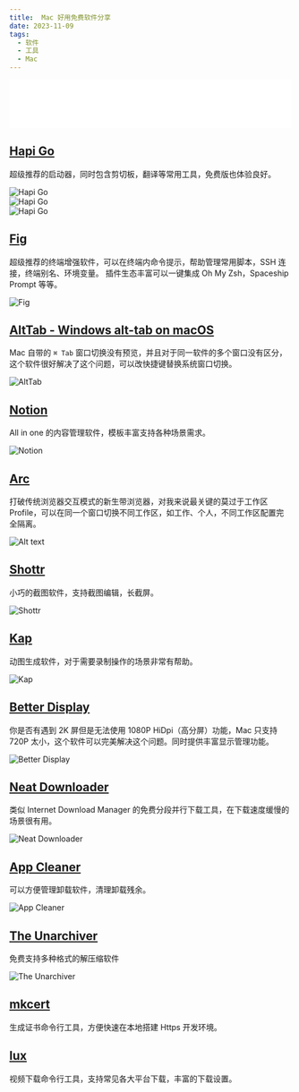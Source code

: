 ```yaml
---
title:  Mac 好用免费软件分享
date: 2023-11-09
tags: 
  - 软件
  - 工具
  - Mac
---
```


<iframe frameborder="no" border="0" marginwidth="0" marginheight="0" width="100%" height=86 src="//music.163.com/outchain/player?type=3&id=2531519221&auto=1&height=66"></iframe>

## [Hapi Go](https://www.hapigo.com/)

超级推荐的启动器，同时包含剪切板，翻译等常用工具，免费版也体验良好。

![Hapi Go](./hapi-1.png)  
![Hapi Go](./hapi-2.png)  
![Hapi Go](./hapi-3.png)  

## [Fig](https://fig.io/)

超级推荐的终端增强软件，可以在终端内命令提示，帮助管理常用脚本，SSH 连接，终端别名、环境变量。
插件生态丰富可以一键集成 Oh My Zsh，Spaceship Prompt 等等。

![Fig](./fig.png)

## [AltTab - Windows alt-tab on macOS](https://alt-tab-macos.netlify.app/)

Mac 自带的 `⌘ Tab` 窗口切换没有预览，并且对于同一软件的多个窗口没有区分，这个软件很好解决了这个问题，可以改快捷键替换系统窗口切换。

![AltTab](./alt-tab.jpg)

## [Notion](https://notion.so/)

All in one 的内容管理软件，模板丰富支持各种场景需求。

![Notion](./notion.png)

## [Arc](https://arc.net/)

打破传统浏览器交互模式的新生带浏览器，对我来说最关键的莫过于工作区 Profile，可以在同一个窗口切换不同工作区，如工作、个人，不同工作区配置完全隔离。

![Alt text](arc.png)

## [Shottr](https://shottr.cc/)

小巧的截图软件，支持截图编辑，长截屏。

![Shottr](./shottr.png)

## [Kap](https://getkap.co/)

动图生成软件，对于需要录制操作的场景非常有帮助。

![Kap](./kap.png)

## [Better Display](https://github.com/waydabber/BetterDisplay)

你是否有遇到 2K 屏但是无法使用 1080P HiDpi（高分屏）功能，Mac 只支持 720P 太小，这个软件可以完美解决这个问题。同时提供丰富显示管理功能。

![Better Display](./better-display.png)

## [Neat Downloader](https://www.neatdownloadmanager.com/index.php/en/)

类似 Internet Download Manager 的免费分段并行下载工具，在下载速度缓慢的场景很有用。

![Neat Downloader](./neat-downloader.png)

## [App Cleaner](http://freemacsoft.net/appcleaner/)

可以方便管理卸载软件，清理卸载残余。

![App Cleaner](./app-cleaner.png)

## [The Unarchiver](https://theunarchiver.com/)

免费支持多种格式的解压缩软件

![The Unarchiver](./unarchive.png)


## [mkcert](https://github.com/FiloSottile/mkcert)

生成证书命令行工具，方便快速在本地搭建 Https 开发环境。

## [lux](https://github.com/iawia002/lux)

视频下载命令行工具，支持常见各大平台下载，丰富的下载设置。

